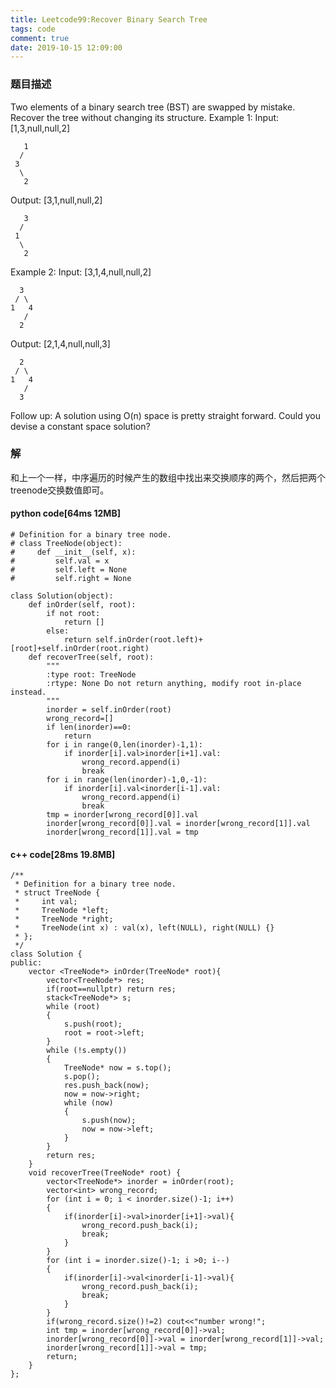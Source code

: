 ```yaml
---
title: Leetcode99:Recover Binary Search Tree
tags: code
comment: true
date: 2019-10-15 12:09:00
---
```

### 题目描述
Two elements of a binary search tree (BST) are swapped by mistake.
Recover the tree without changing its structure.
Example 1:
Input: [1,3,null,null,2]
```
   1
  /
 3
  \
   2
```
Output: [3,1,null,null,2]
```
   3
  /
 1
  \
   2
```
Example 2:
Input: [3,1,4,null,null,2]
```
  3
 / \
1   4
   /
  2
```
Output: [2,1,4,null,null,3]
```
  2
 / \
1   4
   /
  3
```
Follow up:
A solution using O(n) space is pretty straight forward.
Could you devise a constant space solution?
### 解
和上一个一样，中序遍历的时候产生的数组中找出来交换顺序的两个，然后把两个treenode交换数值即可。
#### python code[64ms 12MB]
```
# Definition for a binary tree node.
# class TreeNode(object):
#     def __init__(self, x):
#         self.val = x
#         self.left = None
#         self.right = None

class Solution(object):
    def inOrder(self, root):
        if not root:
            return []
        else:
            return self.inOrder(root.left)+[root]+self.inOrder(root.right)
    def recoverTree(self, root):
        """
        :type root: TreeNode
        :rtype: None Do not return anything, modify root in-place instead.
        """
        inorder = self.inOrder(root)
        wrong_record=[]
        if len(inorder)==0:
            return
        for i in range(0,len(inorder)-1,1):
            if inorder[i].val>inorder[i+1].val:
                wrong_record.append(i)
                break
        for i in range(len(inorder)-1,0,-1):
            if inorder[i].val<inorder[i-1].val:
                wrong_record.append(i)
                break
        tmp = inorder[wrong_record[0]].val
        inorder[wrong_record[0]].val = inorder[wrong_record[1]].val
        inorder[wrong_record[1]].val = tmp
```
#### c++ code[28ms 19.8MB]
```
/**
 * Definition for a binary tree node.
 * struct TreeNode {
 *     int val;
 *     TreeNode *left;
 *     TreeNode *right;
 *     TreeNode(int x) : val(x), left(NULL), right(NULL) {}
 * };
 */
class Solution {
public:
    vector <TreeNode*> inOrder(TreeNode* root){
        vector<TreeNode*> res;
        if(root==nullptr) return res;
        stack<TreeNode*> s;
        while (root)
        {
            s.push(root);
            root = root->left;
        }
        while (!s.empty())
        {
            TreeNode* now = s.top();
            s.pop();
            res.push_back(now);
            now = now->right;
            while (now)
            {
                s.push(now);
                now = now->left;
            }
        }
        return res;
    }
    void recoverTree(TreeNode* root) {
        vector<TreeNode*> inorder = inOrder(root);
        vector<int> wrong_record;
        for (int i = 0; i < inorder.size()-1; i++)
        {
            if(inorder[i]->val>inorder[i+1]->val){
                wrong_record.push_back(i);
                break;
            }
        }
        for (int i = inorder.size()-1; i >0; i--)
        {
            if(inorder[i]->val<inorder[i-1]->val){
                wrong_record.push_back(i);
                break;
            }
        }
        if(wrong_record.size()!=2) cout<<"number wrong!";
        int tmp = inorder[wrong_record[0]]->val;
        inorder[wrong_record[0]]->val = inorder[wrong_record[1]]->val;
        inorder[wrong_record[1]]->val = tmp;
        return;
    }
};
```
